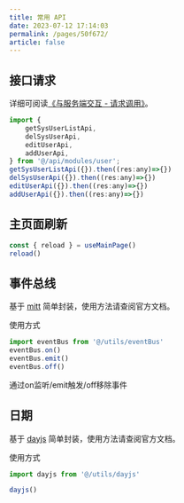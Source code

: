```yaml
---
title: 常用 API
date: 2023-07-12 17:14:03
permalink: /pages/50f672/
article: false
---
```


## 接口请求

详细可阅读[《与服务端交互 - 请求调用》](/pages/d0d7eb/#请求调用)。
```js
import {
	getSysUserListApi,
	delSysUserApi,
	editUserApi,
	addUserApi,
} from '@/api/modules/user';
getSysUserListApi({}).then((res:any)=>{})
delSysUserApi({}).then((res:any)=>{})
editUserApi({}).then((res:any)=>{})
addUserApi({}).then((res:any)=>{})
```
## 主页面刷新
```js
const { reload } = useMainPage()
reload()
```
## 事件总线
基于 [mitt](https://github.com/developit/mitt) 简单封装，使用方法请查阅官方文档。

使用方式
```js
import eventBus from '@/utils/eventBus'
eventBus.on()
eventBus.emit()
eventBus.off()
```
通过on监听/emit触发/off移除事件

## 日期
基于 [dayjs](https://day.js.org/zh-CN/) 简单封装，使用方法请查阅官方文档。

使用方式
```js
import dayjs from '@/utils/dayjs'

dayjs()
```
